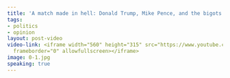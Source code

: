 ```yaml
---
title: 'A match made in hell: Donald Trump, Mike Pence, and the bigots'
tags:
- politics
- opinion
layout: post-video
video-link: <iframe width="560" height="315" src="https://www.youtube.com/embed/X1RleoM6nnw?rel=0&amp;controls=0&amp;showinfo=0"
  frameborder="0" allowfullscreen></iframe>
image: 0-1.jpg
speaking: true
---
```


